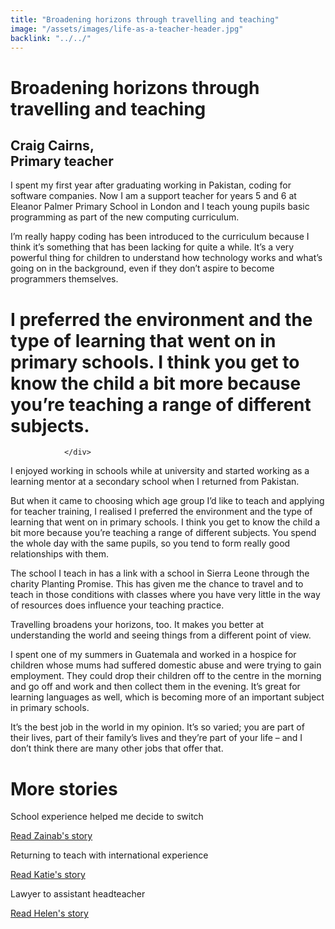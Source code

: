 ```yaml
---
title: "Broadening horizons through travelling and teaching"
image: "/assets/images/life-as-a-teacher-header.jpg"
backlink: "../../"
---
```


<div class="content-wrapper">
    <div class="content__right">
    </div>
    <div class="content__left">
        <div class="stories">
            <h1>Broadening horizons through travelling and teaching</h1>
            <div class="story-header">
                <div class="story-header__thumb" style="background-image:url('/assets/images/stories/stories-craig.jpg')"></div>
                <div class="story-header__label">
                    <h2>Craig Cairns,<br/> Primary teacher</h2>
                </div>
            </div>
            
   <p class="prominent">
               I spent  my first year after graduating working in Pakistan, coding for software companies. Now I am a support teacher for years 5 and 6 at Eleanor Palmer Primary School in London and I teach young pupils basic programming as part of the new computing curriculum.
            </p>
            
 <p>I’m really happy coding has been introduced to the curriculum because I think it’s something that has been lacking for quite a while. It’s a very powerful thing for children to understand how technology works and what’s going on in the background, even if they don’t aspire to become programmers themselves.</p>
            
            
            
  <div>
                <div class="quote-block">
                    <span class="icon-quote"></span>
                    <h1>I preferred the environment and the type of learning that went on in primary schools. I think you get to know the child a bit more because you’re teaching a range of different subjects.<span class="icon-quote quote-close"></span></h1>
                    
                </div>
                
   
<p>I enjoyed working in schools while at university and started working as a learning mentor at a secondary school when I returned from Pakistan.</p>



                
  </div>
                 
                 
  <p> But when it came to choosing which age group I’d like to teach and applying for teacher training, I realised I preferred the environment and the type of learning that went on in primary schools. I think you get to know the child a bit more because you’re teaching a range of different subjects. You spend the whole day with the same pupils, so you tend to form really good relationships with them.</p>
<p>The school I teach in has a link with a school in Sierra Leone through the charity Planting Promise. This has given me the chance to travel and to teach in those conditions with classes where you have very little in the way of resources does influence your teaching practice.</p>
<p>Travelling broadens your horizons, too. It makes you better at understanding the world and seeing things from a different point of view.</p>
<p>I spent one of my summers in Guatemala and worked in a hospice for children whose mums had suffered domestic abuse and were trying to gain employment. They could drop their children off to the centre in the morning and go off and work and then collect them in the evening. It’s great for learning languages as well, which is becoming more of an important subject in primary schools.</p>
<p>It’s the best job in the world in my opinion. It’s so varied; you are part of their lives, part of their family’s lives and they’re part of your life – and I don’t think there are many other jobs that offer that.</p>









   </div>
    </div>
</div>

<div class="more-stories">
    <h1 class="more-stories_header strapline">More stories</h1>
    <div class="more-stories__thumbs">
        <div class="more-stories__thumbs__thumb">
            <a href="/life-as-a-teacher/my-story-into-teaching/career-changers/school-experience-helped-me-decide-to-switch">
                <div class="more-stories__thumbs__thumb__img" style="background-image:url('/assets/images/stories/stories-zainab.jpg')"></div>
            </a>
            <div class="more-stories__thumbs__thumb__content">
                <p>School experience helped me decide to switch</p>
                <a class="git-link" href="/life-as-a-teacher/my-story-into-teaching/career-changers/school-experience-helped-me-decide-to-switch">Read Zainab's story  <i class="fas fa-chevron-right"></i></a>
            </div>
        </div>
        <div class="more-stories__thumbs__thumb">
            <a href="/life-as-a-teacher/my-story-into-teaching/international-career-changers/returning-to-teaching-with-international-experience">
                <div class="more-stories__thumbs__thumb__img" style="background-image:url('/assets/images/stories/stories-katie.png')"></div>
            </a>
            <div class="more-stories__thumbs__thumb__content">
                <p>Returning to teach with international experience</p>
                <a class="git-link" href="/life-as-a-teacher/my-story-into-teaching/international-career-changers/returning-to-teaching-with-international-experience">Read Katie's story  <i class="fas fa-chevron-right"></i></a>
            </div>
        </div>
        <div class="more-stories__thumbs__thumb">
            <a href="/life-as-a-teacher/my-story-into-teaching/career-progression/lawyer-to-assistant-teacher">
                <div class="more-stories__thumbs__thumb__img" style="background-image:url('/assets/images/stories/stories-helen.jpg')"></div>
            </a>
            <div class="more-stories__thumbs__thumb__content">
                <p>Lawyer to assistant headteacher</p>
                <a class="git-link" href="/life-as-a-teacher/my-story-into-teaching/career-progression/lawyer-to-assistant-teacher">Read Helen's story <i class="fas fa-chevron-right"></i></a>
            </div>
        </div>
    </div>
</div>





